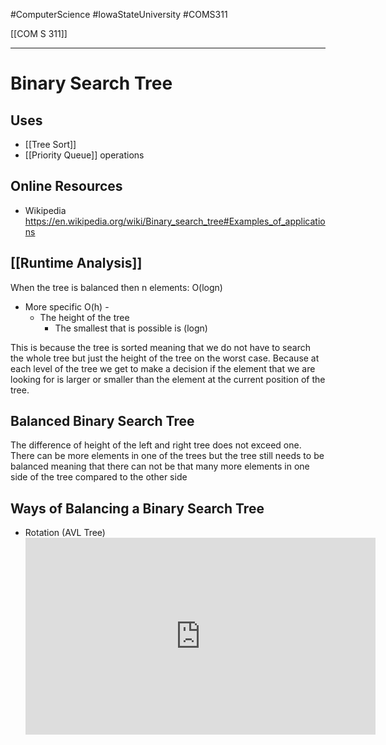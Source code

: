 #ComputerScience  #IowaStateUniversity  #COMS311 


[[COM S 311]] 

---

# Binary Search Tree

## Uses 
- [[Tree Sort]]
- [[Priority Queue]] operations

## Online Resources

- Wikipedia https://en.wikipedia.org/wiki/Binary_search_tree#Examples_of_applications

## [[Runtime Analysis]]

When the tree is balanced then 
n elements: O(logn) 
- More specific O(h) -
	- The height of the tree
		- The smallest that is possible is (logn)

This is because the tree is sorted meaning that we do not have to search the whole tree but just the height of the tree on the worst case. Because at each level of the tree we get to make a decision if the element that we are looking for is larger or smaller than the element at the current position of the tree.


## Balanced Binary Search Tree

The difference of height of the left and right tree does not exceed one. There can be more elements in one of the trees but the tree still needs to be balanced meaning that there can not be that many more elements in one side of the tree compared to the other side


## Ways of Balancing a Binary Search Tree

- Rotation (AVL Tree)
		<iframe src="https://upload.wikimedia.org/wikipedia/commons/3/31/Tree_rotation_animation_250x250.gif"
height="315" width="560" allowfullscreen="" frameborder="0"></iframe>
